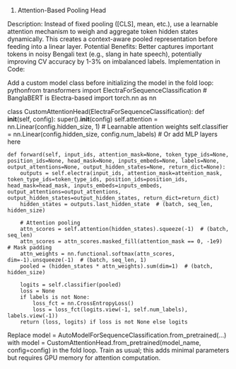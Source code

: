 1. Attention-Based Pooling Head

Description: Instead of fixed pooling ([CLS], mean, etc.), use a learnable attention mechanism to weigh and aggregate token hidden states dynamically. This creates a context-aware pooled representation before feeding into a linear layer.
Potential Benefits: Better captures important tokens in noisy Bengali text (e.g., slang in hate speech), potentially improving CV accuracy by 1-3% on imbalanced labels.
Implementation in Code:

Add a custom model class before initializing the model in the fold loop:
pythonfrom transformers import ElectraForSequenceClassification  # BanglaBERT is Electra-based
import torch.nn as nn

class CustomAttentionHead(ElectraForSequenceClassification):
    def __init__(self, config):
        super().__init__(config)
        self.attention = nn.Linear(config.hidden_size, 1)  # Learnable attention weights
        self.classifier = nn.Linear(config.hidden_size, config.num_labels)  # Or add MLP layers here

    def forward(self, input_ids, attention_mask=None, token_type_ids=None, position_ids=None, head_mask=None, inputs_embeds=None, labels=None, output_attentions=None, output_hidden_states=None, return_dict=None):
        outputs = self.electra(input_ids, attention_mask=attention_mask, token_type_ids=token_type_ids, position_ids=position_ids, head_mask=head_mask, inputs_embeds=inputs_embeds, output_attentions=output_attentions, output_hidden_states=output_hidden_states, return_dict=return_dict)
        hidden_states = outputs.last_hidden_state  # (batch, seq_len, hidden_size)
        
        # Attention pooling
        attn_scores = self.attention(hidden_states).squeeze(-1)  # (batch, seq_len)
        attn_scores = attn_scores.masked_fill(attention_mask == 0, -1e9)  # Mask padding
        attn_weights = nn.functional.softmax(attn_scores, dim=-1).unsqueeze(-1)  # (batch, seq_len, 1)
        pooled = (hidden_states * attn_weights).sum(dim=1)  # (batch, hidden_size)
        
        logits = self.classifier(pooled)
        loss = None
        if labels is not None:
            loss_fct = nn.CrossEntropyLoss()
            loss = loss_fct(logits.view(-1, self.num_labels), labels.view(-1))
        return (loss, logits) if loss is not None else logits

Replace model = AutoModelForSequenceClassification.from_pretrained(...) with model = CustomAttentionHead.from_pretrained(model_name, config=config) in the fold loop.
Train as usual; this adds minimal parameters but requires GPU memory for attention computation.